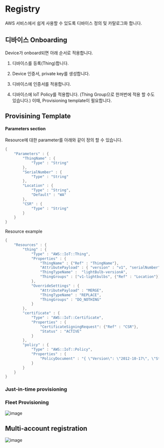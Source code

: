 # Registry

AWS 서비스에서 쉽게 사용할 수 있도록 디바이스 정의 및 카탈로그화 합니다. 

## 디바이스 Onboarding

Device가 onboard되면 아래 순서로 적용합니다.

1) 디바이스를 등록(Thing)합니다.

2) Device 인증서, private key를 생성합니다. 

3) 디바이스에 인증서를 적용합니다. 

4) 디바이스에 IoT Policy를 적용합니다. (Thing Group으로 한꺼번에 적용 할 수도 있습니다.) 이때, Provisioning template이 필요합니다. 


## Provisining Template


#### Parameters section

Resource에 대한 parameter를 아래와 같이 정의 할 수 있습니다.

```java
{
    "Parameters" : {
        "ThingName" : {
            "Type" : "String"
        },
        "SerialNumber" : {
            "Type" : "String"
        },
        "Location" : {
            "Type" : "String",
            "Default" : "WA"
        },
        "CSR" : {
            "Type" : "String"    
        }
    }
}
```

Resource example

```java
{ 
    "Resources" : {
        "thing" : {
            "Type" : "AWS::IoT::Thing",
            "Properties" : {
                "ThingName" : {"Ref" : "ThingName"},
                "AttributePayload" : { "version" : "v1", "serialNumber" :  {"Ref" : "SerialNumber"}}, 
                "ThingTypeName" :  "lightBulb-versionA",
                "ThingGroups" : ["v1-lightbulbs", {"Ref" : "Location"}]
            },
            "OverrideSettings" : {
                "AttributePayload" : "MERGE",
                "ThingTypeName" : "REPLACE",
                "ThingGroups" : "DO_NOTHING"
            }
        },  
        "certificate" : {
            "Type" : "AWS::IoT::Certificate",
            "Properties" : {
                "CertificateSigningRequest": {"Ref" : "CSR"},
                "Status" : "ACTIVE"      
            }
        },
        "policy" : {
            "Type" : "AWS::IoT::Policy",
            "Properties" : {
                "PolicyDocument" : "{ \"Version\": \"2012-10-17\", \"Statement\": [{ \"Effect\": \"Allow\", \"Action\":[\"iot:Publish\"], \"Resource\": [\"arn:aws:iot:us-east-1:123456789012:topic/foo/bar\"] }] }"
            }
        }
    }
}
```


### Just-in-time provisioning




### Fleet Provisioning

![image](https://user-images.githubusercontent.com/52392004/182393672-7d794600-2f74-4b40-92b4-d3a91b5a165b.png)




## Multi-account registration

![image](https://user-images.githubusercontent.com/52392004/182389844-cff6751e-897e-4df5-8626-cfce345b0390.png)




